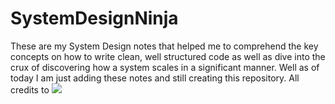 # SystemDesignNinja
These are my System Design notes that helped me to comprehend the key concepts on how to write clean, well structured code as well as dive into the crux of discovering how a system scales in a significant manner. Well as of today I am just adding these notes and still creating this repository. 
All credits to
<img src="{[https://img.shields.io/badge/LinkedIn-0077B5?style=for-the-badge&logo=linkedin&logoColor=white](https://in.linkedin.com/in/vivekanand-vivek-7a4ab388)}" />
